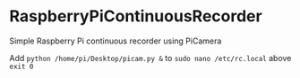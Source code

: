 # RaspberryPiContinuousRecorder
Simple Raspberry Pi continuous recorder using PiCamera

Add ```python /home/pi/Desktop/picam.py &``` to ```sudo nano /etc/rc.local``` above ```exit 0```
